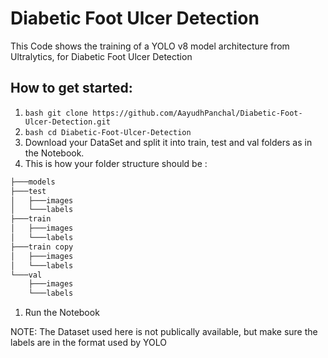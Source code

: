 # Diabetic Foot Ulcer Detection

This Code shows the training of a YOLO v8 model architecture from Ultralytics, for Diabetic Foot Ulcer Detection

## How to get started:
1. ```bash git clone https://github.com/AayudhPanchal/Diabetic-Foot-Ulcer-Detection.git```
1. ```bash cd Diabetic-Foot-Ulcer-Detection```
1. Download your DataSet and split it into train, test and val folders as in the Notebook.
1. This is how your folder structure should be : 
```bash 
├───models
├───test
│   ├───images
│   └───labels
├───train
│   ├───images
│   └───labels
├───train copy
│   ├───images
│   └───labels
└───val
    ├───images
    └───labels
```
1. Run the Notebook

NOTE: The Dataset used here is not publically available, but make sure the labels are in the format used by YOLO